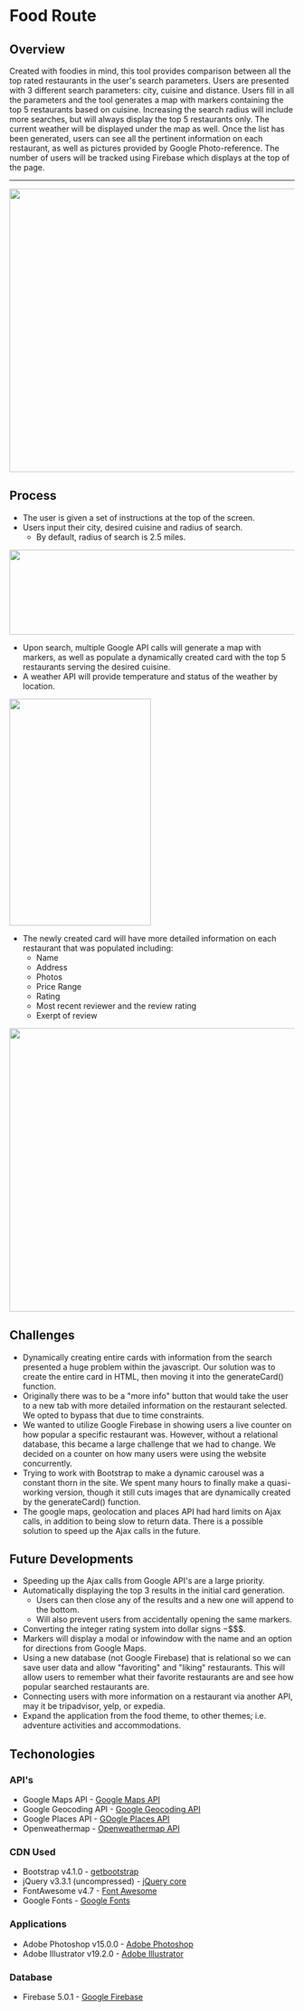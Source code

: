 # Food Route

## Overview

Created with foodies in mind, this tool provides comparison between all the top rated restaurants in the user's search parameters. Users are presented with 3 different search parameters: city, cuisine and distance. Users fill in all the parameters and the tool generates a map with markers containing the top 5 restaurants based on cuisine. Increasing the search radius will include more searches, but will always display the top 5 restaurants only. The current weather will be displayed under the map as well. Once the list has been generated, users can see all the pertinent information on each restaurant, as well as pictures provided by Google Photo-reference. The number of users will be tracked using Firebase which displays at the top of the page.

* * *
<img src="https://cdn.discordapp.com/attachments/446103300069392385/446104605890183189/unknown.png" height=500 width=900>

## Process

- The user is given a set of instructions at the top of the screen.
- Users input their city, desired cuisine and radius of search.
    - By default, radius of search is 2.5 miles.

<img src="https://cdn.discordapp.com/attachments/446103300069392385/446103316045234186/unknown.png" height=150 width=800>

- Upon search, multiple Google API calls will generate a map with markers, as well as populate a dynamically created card with the top 5 restaurants serving the desired cuisine.
- A weather API will provide temperature and status of the weather by location.

<img src="https://cdn.discordapp.com/attachments/446103300069392385/446103867684290578/unknown.png" height=400 width=250>

- The newly created card will have more detailed information on each restaurant that was populated including:
    - Name
    - Address
    - Photos
    - Price Range
    - Rating
    - Most recent reviewer and the review rating
    - Exerpt of review

<img src="https://cdn.discordapp.com/attachments/446103300069392385/446104283621097482/unknown.png" height=500 width=700>

## Challenges

- Dynamically creating entire cards with information from the search presented a huge problem within the javascript. Our solution was to create the entire card in HTML, then moving it into the generateCard() function.
- Originally there was to be a "more info" button that would take the user to a new tab with more detailed information on the restaurant selected. We opted to bypass that due to time constraints.
- We wanted to utilize Google Firebase in showing users a live counter on how popular a specific restaurant was. However, without a relational database, this became a large challenge that we had to change. We decided on a counter on how many users were using the website concurrently.
- Trying to work with Bootstrap to make a dynamic carousel was a constant thorn in the site. We spent many hours to finally make a quasi-working version, though it still cuts images that are dynamically created by the generateCard() function.
- The google maps, geolocation and places API had hard limits on Ajax calls, in addition to being slow to return data. There is a possible solution to speed up the Ajax calls in the future.

## Future Developments

- Speeding up the Ajax calls from Google API's are a large priority.
- Automatically displaying the top 3 results in the initial card generation.
    - Users can then close any of the results and a new one will append to the bottom.
    - Will also prevent users from accidentally opening the same markers.
- Converting the integer rating system into dollar signs $-$$$$.
- Markers will display a modal or infowindow with the name and an option for directions from Google Maps.
- Using a new database (not Google Firebase) that is relational so we can save user data and allow "favoriting" and "liking" restaurants. This will allow users to remember what their favorite restaurants are and see how popular searched restaurants are.
- Connecting users with more information on a restaurant via another API, may it be tripadvisor, yelp, or expedia.
- Expand the application from the food theme, to other themes; i.e. adventure activities and accommodations.

## Techonologies

### API's

- Google Maps API - [Google Maps API](https://developers.google.com/maps/documentation/javascript/tutorial)
- Google Geocoding API - [Google Geocoding API](https://developers.google.com/maps/documentation/geocoding/start)
- Google Places API - [GOogle Places API](https://developers.google.com/places/web-service/intro)
- Openweathermap - [Openweathermap API](https://openweathermap.org/api)

### CDN Used

- Bootstrap v4.1.0 - [getbootstrap](https://getbootstrap.com/)
- jQuery v3.3.1 (uncompressed) - [jQuery core](https://code.jquery.com/)
- FontAwesome v4.7 - [Font Awesome](https://fontawesome.com/get-started)
- Google Fonts - [Google Fonts](https://fonts.google.com/)


### Applications

- Adobe Photoshop v15.0.0 - [Adobe Photoshop](https://www.adobe.com/products/photoshopfamily.html)
- Adobe Illustrator v19.2.0 - [Adobe Illustrator](https://www.adobe.com/products/illustrator.html)

### Database

- Firebase 5.0.1 - [Google Firebase](https://firebase.google.com/)